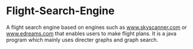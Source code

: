 # Flight-Search-Engine

A flight search engine based on engines such as www.skyscanner.com or www.edreams.com that enables users to make flight plans. It is a java program which mainly uses directer graphs and graph search.
